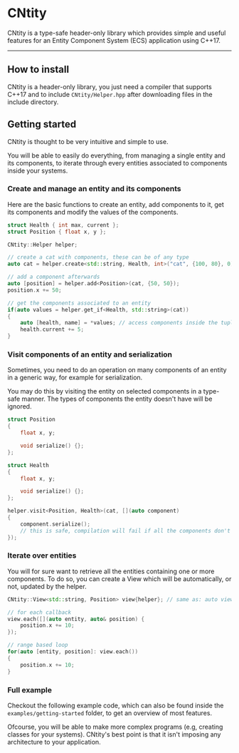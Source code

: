 # CNtity

CNtity is a type-safe header-only library which provides simple and useful features for an Entity Component System (ECS) application using C++17.

---

## How to install

CNtity is a header-only library, you just need a compiler that supports C++17 and to include `CNtity/Helper.hpp` after downloading files in the include directory.

## Getting started

CNtity is thought to be very intuitive and simple to use.

You will be able to easily do everything, from managing a single entity and its components, to iterate through every entities associated to components inside your systems.

### Create and manage an entity and its components

Here are the basic functions to create an entity, add components to it, get its components and modify the values of the components.

```cpp
struct Health { int max, current };
struct Position { float x, y };

CNtity::Helper helper;

// create a cat with components, these can be of any type
auto cat = helper.create<std::string, Health, int>("cat", {100, 80}, 0);

// add a component afterwards
auto [position] = helper.add<Position>(cat, {50, 50});
position.x += 50;

// get the components associated to an entity
if(auto values = helper.get_if<Health, std::string>(cat))
{
    auto [health, name] = *values; // access components inside the tuple
    health.current += 5;
}
```

### Visit components of an entity and serialization

Sometimes, you need to do an operation on many components of an entity in a generic way, for example for serialization.

You may do this by visiting the entity on selected components in a type-safe manner. The types of components the entity doesn't have will be ignored.

```cpp
struct Position
{
    float x, y;

    void serialize() {};
};

struct Health
{
    float x, y;

    void serialize() {};
};

helper.visit<Position, Health>(cat, [](auto component)
{
    component.serialize();
    // this is safe, compilation will fail if all the components don't have the "serialize" member
});
```

### Iterate over entities

You will for sure want to retrieve all the entities containing one or more components. To do so, you can create a View which will be automatically, or not, updated by the helper.

```cpp
CNtity::View<std::string, Position> view{helper}; // same as: auto view = helper.view<std::string, Position>();

// for each callback
view.each([](auto entity, auto& position) {
    position.x += 10;
});

// range based loop
for(auto [entity, position]: view.each())
{
    position.x += 10;
}
```

### Full example

Checkout the following example code, which can also be found inside the `examples/getting-started` folder, to get an overview of most features.

Ofcourse, you will be able to make more complex programs (e.g, creating classes for your systems).
CNtity's best point is that it isn't imposing any architecture to your application.
